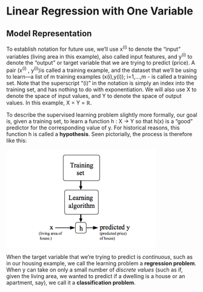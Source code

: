 Linear Regression with One Variable
====================================

## Model Representation
To establish notation for future use, we’ll use x<sup>(i)</sup> to denote the “input” variables (living area in 
this example), also called input features, and y<sup>(i)</sup> to denote the “output” or target variable that 
we are trying to predict (price). A pair (x<sup>(i)</sup> , y<sup>(i)</sup>)is called a training example, and the 
dataset that we’ll be using to learn—a list of m training examples (x(i),y(i)); i=1,...,m - is called a training set. 
Note that the superscript “(i)” in the notation is simply an index into the training set, and has nothing 
to do with exponentiation. We will also use X to denote the space of input values, and Y to denote the space of 
output values. In this example, X = Y = ℝ.

To describe the supervised learning problem slightly more formally, our goal is, given a training set, to learn a 
function h : X → Y so that h(x) is a “good” predictor for the corresponding value of y. For historical reasons, 
this function h is called a **hypothesis**. Seen pictorially, the process is therefore like this:

![](./img/week1-1.png) 

When the target variable that we’re trying to predict is _continuous_, such as in our housing example, we call the 
learning problem a **regression problem**. When y can take on only a small number of _discrete values_ (such as if, 
given the living area, we wanted to predict if a dwelling is a house or an apartment, say), we call it a 
**classification problem**.